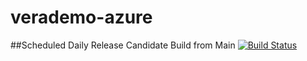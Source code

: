 # verademo-azure



##Scheduled Daily Release Candidate Build from Main
[![Build Status](https://dev.azure.com/veracode-demonstration/verademo-azure/_apis/build/status/Scheduled%20Daily%20Release%20Candidate%20Build%20from%20Main?repoName=dmedeiros-veracode%2Fverademo-azure&branchName=main)](https://dev.azure.com/veracode-demonstration/verademo-azure/_build/latest?definitionId=16&repoName=dmedeiros-veracode%2Fverademo-azure&branchName=main)
